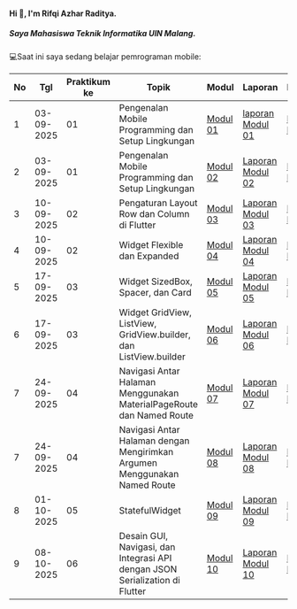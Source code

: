 #### Hi 👋, I'm Rifqi Azhar Raditya. 
##### Saya Mahasiswa Teknik Informatika UIN Malang.

💻Saat ini saya sedang belajar pemrograman mobile:

| No  | Tgl  | Praktikum ke  | Topik  | Modul | Laporan | Repository |
| ------------ | ------------ | ------------ | ------------ | ------------ | ------------ | ------------ | 
|  1 | 03-09-2025  | 01  | Pengenalan Mobile Programming dan Setup Lingkungan  | [Modul 01](https://docs.google.com/document/d/1aVRJTNYvTpJY1oBlYQX1pxzbSQFfJ98n/edit?usp=sharing&ouid=104944616880503288967&rtpof=true&sd=true "Modul 01") | [laporan Modul 01](https://drive.google.com/file/d/1ukWcaLVeTxLUULN-2Q8Mi-5dHbXV78NQ/view?usp=sharing "Laporan Modul 1") | [Repository Modul 01](https://github.com/Eqie-Az/PraktikumMobile/tree/main/Modul%201/lib "Repository Modul 01") 
|  2 | 03-09-2025  | 01  | Pengenalan Mobile Programming dan Setup Lingkungan  | [Modul 02](https://docs.google.com/document/d/1bAyuU6jrKHtkA4Xj5qt7JtetDfKI22JQ/edit?usp=sharing&ouid=104944616880503288967&rtpof=true&sd=true "Modul 02")| [Laporan Modul 02](https://drive.google.com/file/d/1ygSWvzwn2RT4NKwDM8QH-3_fDmNrBA27/view?usp=sharing "Laporan Modul 02")| [Repository Modul 02](https://github.com/Eqie-Az/PraktikumMobile/tree/main/Modul%202/lib "Repository Modul 02") 
|  3 | 10-09-2025  | 02  | Pengaturan Layout Row dan Column di Flutter  | [Modul 03](https://drive.google.com/file/d/1gIgl7aoclgOV_NzmygZbeMh5IfxyfyRP/view?usp=sharing "Modul 03")| [Laporan Modul 03](https://drive.google.com/file/d/1hjTf8lDKfIbe--JtTz6S6fAdtILHD52v/view?usp=sharing "Laporan Modul 03")| [Repository Modul 03](https://github.com/Eqie-Az/PraktikumMobile/tree/main/Modul%203/lib "Repository Modul 03") 
|  4 | 10-09-2025  | 02  | Widget Flexible dan Expanded  | [Modul 04](https://drive.google.com/file/d/1mtCScd_vPk-hPPJ-4FVrpd8PFaecZS2z/view?usp=sharing "Modul 04")| [Laporan Modul 04](https://drive.google.com/file/d/13bxqjcfsjIPwtqX4jtunNH3R8hmG9qYS/view?usp=sharing "laporan Modul 04")| [Repository Modul 04](https://github.com/Eqie-Az/PraktikumMobile/tree/main/Modul%204/lib "Repository Modul 04") 
|  5 | 17-09-2025  | 03  | Widget SizedBox, Spacer, dan Card  | [Modul 05](https://drive.google.com/file/d/1cVl9qzwmJ1fy4ZU1NfBjXaTaYjDmRkBa/view "Modul 05")| [Laporan Modul 05](https://drive.google.com/file/d/1EKY1t6hbhdZYh-fXqGrurCP9DPR-EeaT/view?usp=sharing "laporan Modul 05")| [Repository Modul 05](https://github.com/Eqie-Az/PraktikumMobile/tree/main/modul%205 "Repository Modul 05") 
|  6 | 17-09-2025  | 03  | Widget GridView, ListView, GridView.builder, dan ListView.builder  | [Modul 06](https://drive.google.com/file/d/1AuNC4Di23vbN-_c1wO1iCDbLTl5g06JU/view "Modul 06")| [Laporan Modul 06](https://drive.google.com/file/d/1qaLy5dJPo4VGqwC03eDocNHe2MEevXhT/view?usp=sharing "laporan Modul 06")| [Repository Modul 06](https://github.com/Eqie-Az/PraktikumMobile/tree/main/modul%206 "Repository Modul 06") 
|  7 | 24-09-2025  | 04  | Navigasi Antar Halaman Menggunakan MaterialPageRoute dan Named Route  | [Modul 07](https://drive.google.com/file/d/1FL0RlUBs1ge5TwTdgPA2wp605XfkB7oV/view "Modul 07")| [Laporan Modul 07](https://drive.google.com/file/d/14AzGcUP7WXWVZYqzKDtAd2RlAn9AIdPE/view?usp=sharing "laporan Modul 07")| [Repository Modul 07](https://github.com/Eqie-Az/PraktikumMobile/tree/main/modul7/lib "Repository Modul 07") 
|  7 | 24-09-2025  | 04  | Navigasi Antar Halaman dengan Mengirimkan Argumen Menggunakan Named Route  | [Modul 08](https://drive.google.com/file/d/17TvD-qIXAsDCN774y8H1Jm35h4Lh5vle/view "Modul 08")| [Laporan Modul 08](https://drive.google.com/file/d/1YUX8GxGcEsrW8rcVU-8Z-fNGLKSxzXEH/view?usp=drive_link "laporan Modul 08")| [Repository Modul 08](https://github.com/Eqie-Az/PraktikumMobile/tree/main/modul%206 "Repository Modul 08") 
|  8 | 01-10-2025  | 05  | StatefulWidget  | [Modul 09](https://drive.google.com/file/d/1hMW8jVZg5sbH-9a0eH6hbaKgkREEBp1W/view "Modul 09")| [Laporan Modul 09](https://drive.google.com/file/d/1qaLy5dJPo4VGqwC03eDocNHe2MEevXhT/view?usp=sharing "laporan Modul 09")| [Repository Modul 09](https://github.com/Eqie-Az/PraktikumMobile/tree/main/modul%206 "Repository Modul 09") 
|  9 | 08-10-2025  | 06  | Desain GUI, Navigasi, dan Integrasi API dengan JSON Serialization di Flutter  | [Modul 10](https://drive.google.com/file/d/1mNyeNX-Kxq4mDLLlsy5vAG86iib2189C/view "Modul 10")| [Laporan Modul 10](https://drive.google.com/file/d/1qaLy5dJPo4VGqwC03eDocNHe2MEevXhT/view?usp=sharing "laporan Modul 10")| [Repository Modul 10](https://github.com/Eqie-Az/PraktikumMobile/tree/main/modul%206 "Repository Modul 10") 

<!--
**Eqie-Az/Eqie-Az** is a ✨ _special_ ✨ repository because its `README.md` (this file) appears on your GitHub profile.

Here are some ideas to get you started:

- 🔭 I’m currently working on ...
- 🌱 I’m currently learning ...
- 👯 I’m looking to collaborate on ...
- 🤔 I’m looking for help with ...
- 💬 Ask me about ...
- 📫 How to reach me: ...
- 😄 Pronouns: ...
- ⚡ Fun fact: ...
-->

